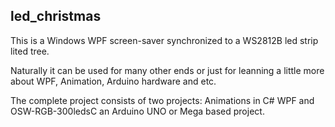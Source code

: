 ## led_christmas
This is a Windows WPF screen-saver synchronized to a WS2812B  led strip lited tree. 

Naturally it can be used for many other ends or just for leanning a little more about WPF, Animation, Arduino hardware and etc. 

The complete project consists of two projects: Animations in C# WPF and OSW-RGB-300ledsC  an Arduino UNO or Mega based project.
